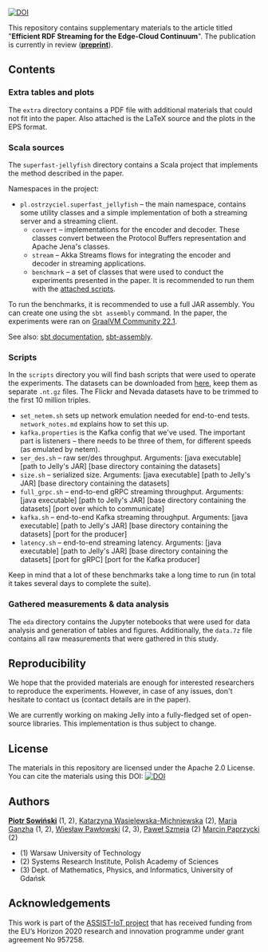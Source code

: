 [![DOI](https://zenodo.org/badge/508663926.svg)](https://zenodo.org/badge/latestdoi/508663926)

This repository contains supplementary materials to the article titled "**Efficient RDF Streaming for the Edge-Cloud Continuum**". The publication is currently in review (**[preprint](https://arxiv.org/abs/2207.04439)**).

## Contents

### Extra tables and plots

The `extra` directory contains a PDF file with additional materials that could not fit into the paper. Also attached is the LaTeX source and the plots in the EPS format.

### Scala sources

The `superfast-jellyfish` directory contains a Scala project that implements the method described in the paper.

Namespaces in the project:
* `pl.ostrzyciel.superfast_jellyfish` – the main namespace, contains some utility classes and a simple implementation of both a streaming server and a streaming client.
  * `convert` – implementations for the encoder and decoder. These classes convert between the Protocol Buffers representation and Apache Jena's classes.
  * `stream` – Akka Streams flows for integrating the encoder and decoder in streaming applications.
  * `benchmark` – a set of classes that were used to conduct the experiments presented in the paper. It is recommended to run them with the [attached scripts](#Scripts).

To run the benchmarks, it is recommended to use a full JAR assembly. You can create one using the `sbt assembly` command. In the paper, the experiments were ran on [GraalVM Community 22.1](https://www.graalvm.org/downloads/).

See also: [sbt documentation](https://www.scala-sbt.org/), [sbt-assembly](https://github.com/sbt/sbt-assembly).

### Scripts

In the `scripts` directory you will find bash scripts that were used to operate the experiments. The datasets can be downloaded from [here](http://purl.org/net/ro-eri-ISWC14), keep them as separate `.nt.gz` files. The Flickr and Nevada datasets have to be trimmed to the first 10 million triples.

* `set_netem.sh` sets up network emulation needed for end-to-end tests. `network_notes.md` explains how to set this up.
* `kafka.properties` is the Kafka config that we've used. The important part is listeners – there needs to be three of them, for different speeds (as emulated by netem).
* `ser_des.sh` – raw ser/des throughput. Arguments: [java executable] [path to Jelly's JAR] [base directory containing the datasets]
* `size.sh` – serialized size. Arguments: [java executable] [path to Jelly's JAR] [base directory containing the datasets]
* `full_grpc.sh` – end-to-end gRPC streaming throughput. Arguments: [java executable] [path to Jelly's JAR] [base directory containing the datasets] [port over which to communicate]
* `kafka.sh` – end-to-end Kafka streaming throughput. Arguments: [java executable] [path to Jelly's JAR] [base directory containing the datasets] [port for the producer]
* `latency.sh` – end-to-end streaming latency. Arguments: [java executable] [path to Jelly's JAR] [base directory containing the datasets] [port for gRPC] [port for the Kafka producer]

Keep in mind that a lot of these benchmarks take a long time to run (in total it takes several days to complete the suite).

### Gathered measurements & data analysis

The `eda` directory contains the Jupyter notebooks that were used for data analysis and generation of tables and figures. Additionally, the `data.7z` file contains all raw measurements that were gathered in this study.

## Reproducibility

We hope that the provided materials are enough for interested researchers to reproduce the experiments. However, in case of any issues, don't hesitate to contact us (contact details are in the paper).

We are currently working on making Jelly into a fully-fledged set of open-source libraries. This implementation is thus subject to change.

## License

The materials in this repository are licensed under the Apache 2.0 License. You can cite the materials using this DOI: [![DOI](https://zenodo.org/badge/508663926.svg)](https://zenodo.org/badge/latestdoi/508663926)

## Authors

**[Piotr Sowiński](https://orcid.org/0000-0002-2543-9461)** (1, 2), [Katarzyna Wasielewska-Michniewska](https://orcid.org/0000-0002-3763-2373) (2), [Maria Ganzha](https://orcid.org/0000-0001-7714-4844) (1, 2), [Wiesław Pawłowski](https://orcid.org/0000-0002-5105-8873) (2, 3), [Paweł Szmeja](https://orcid.org/0000-0003-0869-3836) (2) [Marcin Paprzycki](https://orcid.org/0000-0002-8069-2152) (2)

* (1) Warsaw University of Technology
* (2) Systems Research Institute, Polish Academy of Sciences
* (3) Dept. of Mathematics, Physics, and Informatics, University of Gdańsk

## Acknowledgements

This work is part of the [ASSIST-IoT project](https://assist-iot.eu/) that has received funding from the EU’s Horizon 2020 research and innovation programme under grant agreement No 957258.

